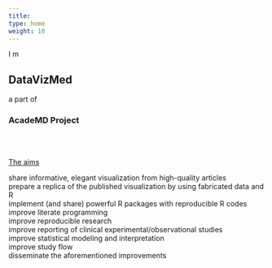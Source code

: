 ```yaml
---
title: 
type: home
weight: 10
---
```


I m 
## **DataVizMed** 
a part of 
### **AcadeMD Project**   
  
 <br><br>

<u>The aims</u>

 share informative, elegant visualization from high-quality articles  
 prepare a replica of the published visualization by using fabricated data and R  
 implement (and share) powerful R packages with reproducible R codes  
 improve literate programming  
 improve reproducible research  
 improve reporting of clinical experimental/observational studies   
 improve statistical modeling and interpretation  
 improve study flow  
 disseminate the aforementioned improvements  
